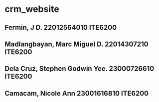 # crm_website

Fermin, J D.
22012564010
ITE6200
-----------------------------------
Madlangbayan, Marc Miguel D.
22014307210
ITE6200
-----------------------------------
Dela Cruz, Stephen Godwin Yee.
23000726610
ITE6200
-----------------------------------
Camacam, Nicole Ann 
23001616810
ITE6200
-----------------------------------
